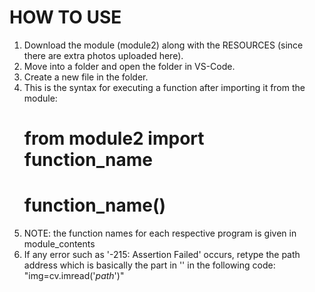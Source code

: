 # HOW TO USE
1. Download the module (module2) along with the RESOURCES (since there are extra photos uploaded here).
2. Move into a folder and open the folder in VS-Code.
3. Create a new file in the folder.
4. This is the syntax for executing a function after importing it from the module:
   # from module2 import function_name
   # function_name()
5. NOTE: the function names for each respective program is given in module_contents
6. If any error such as '-215: Assertion Failed' occurs, retype the path address which is basically the part in '' in the following code: "img=cv.imread('*path*')"